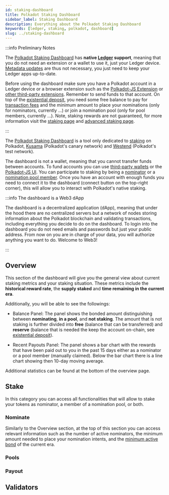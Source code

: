 ```yaml
---
id: staking-dashboard
title: Polkadot Staking Dashboard
sidebar_label: Staking Dashboard
description: Everything about the Polkadot Staking Dashboard
keywords: [ledger, staking, polkadot, dashboard]
slug: ../staking-dashboard
---
```


:::info Preliminary Notes

The [Polkadot Staking Dashboard](https://staking.polkadot.network/#/overview) has **native
[Ledger](./ledger.md) support**, meaning that you do not need an extension or a wallet to use it,
just your Ledger device. [Metadata updates](../learn/learn-extrinsics.md#metadata-updates) are thus
not necessary, you just need to keep your Ledger apps up-to-date.

Before using the dashboard make sure you have a Polkadot account in a Ledger device or a browser
extension such as the [Polkadot-JS Extension](./polkadotjs.md#polkadot-js-extension) or
[other third-party extensions](./wallets.md#browser-extensions). Remember to send funds to that
account. On top of the
[existential deposit](../learn/learn-accounts.md#existential-deposit-and-reaping), you need some
free balance to pay for [transaction fees](../learn/learn-transaction-fees.md) and the minimum
amount to place your nominations (only for nominators, currently ...) or join a nomination pool
(only for pool members, currently ...). Note, staking rewards are not guaranteed, for more
information visit the [staking page](../learn/learn-staking.md) and
[advanced staking page](../learn/learn-staking-advanced.md).

:::

The [Polkadot Staking Dashboard](https://staking.polkadot.network/#/overview) is a tool only
dedicated to [staking](../learn/learn-staking.md) on Polkadot,
[Kusama](../learn/learn-kusama-vs-polkadot.md) (Polkadot's canary network) and
[Westend](../maintain/maintain-networks.md#westend-test-network) (Polkadot's test network).

The dashboard is not a wallet, meaning that you cannot transfer funds between accounts. To fund
accounts you can use [third-party wallets](./wallets.md) or the
[Polkadot-JS UI](./polkadotjs-ui.md). You can participate to staking by being a
[nominator](../learn/learn-nominator.md) or a
[nomination pool member](../learn/learn-nomination-pools.md). Once you have an account with enough
funds you need to connect it to the dashboard (connect button on the top-right corner), this will
allow you to interact with Polkadot's native staking.

:::info The dashboard is a Web3 dApp

The dashboard is a decentralized application (dApp), meaning that under the hood there are no
centralized servers but a network of nodes storing information about the Polkadot blockchain and
validating transactions, including everything you decide to do on the dashboard. To login into the
dashboard you do not need emails and passwords but just your public address. From now on you are in
charge of your data, you will authorize anything you want to do. Welcome to Web3!

:::

## Overview

This section of the dashboard will give you the general view about current staking metrics and your
staking situation. These metrics include the **historical reward rate**, the **supply staked** and
**time remaining in the current era**.

Additionally, you will be able to see the followings:

- Balance Panel: The panel shows the bonded amount distinguishing between **nominating**, **in a
  pool**, and **not staking**. The amount that is not staking is further divided into **free**
  (balance that can be transferred) and **reserve** (balance that is needed the keep the account
  on-chain, see [existential deposit](../learn/learn-accounts.md#existential-deposit-and-reaping)).

- Recent Payouts Panel: The panel shows a bar chart with the rewards that have been paid out to you
  in the past 15 days either as a nominator or a pool member (manually claimed). Below the bar chart
  there is a line chart showing then 10-day moving average.

Additional statistics can be found at the bottom of the overview page.

## Stake

In this category you can access all functionalities that will allow to stake your tokens as
nominator, a member of a nomination pool, or both.

### Nominate

Similarly to the Overview section, at the top of this section you can access relevant information
such as the number of active nominators, the minimum amount needed to place your nomination intents,
and the
[minimum active bond](../learn/learn-nominator.md#minimum-active-nomination-to-receive-staking-rewards)
of the current era.

### Pools

### Payout

## Validators
